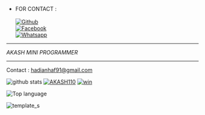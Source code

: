 * FOR CONTACT :
<b></b> </br> <br>[![Github](https://img.shields.io/badge/Github-AKASH-110-dimgray?style=flat-square&logo=github)](https://github.com/AKASH-110)<br> [![Facebook](https://img.shields.io/badge/Facebook-AKASH-blue?style=flat-square&logo=facebook)](https://www.facebook.com/akash.404.cyber)<br> [![Whatsapp](https://img.shields.io/badge/Whatsapp-AKASH-deepgreen?style=flat-square&logo=whatsapp)](https://wa.me/+8801721474011)
&nbsp;&nbsp;     &nbsp;&nbsp;    &nbsp;&nbsp;   &nbsp;&nbsp;   &nbsp;&nbsp;   
___
_AKASH MINI PROGRAMMER_
___
Contact : hadianhaf91@gmail.com

![github stats](https://github-readme-stats.vercel.app/api?username=AKASH-110&show_icons=true&theme=dark)
<a href="https://github.com/AKASH-110/AKASH110"><img title="AKASH110" src="https://github-readme-stats.vercel.app/api/pin/?username=AKASH-110&repo=AKASH110&theme=vision-friendly-dark"></a>
<a href="https://github.com/AKASH-110/win"><img title="win" src="https://github-readme-stats.vercel.app/api/pin/?username=AKASH-110&repo=win&theme=vision-friendly-dark"></a>

  <img src="https://github-readme-stats.vercel.app/api/top-langs/?username=AKASH-110&layout=compact" alt="Top language">

![template_s](https://raw.githubusercontent.com/AKASH-110/AKASH-110/main/logo/wallpaperbetter_(1).jpg)
